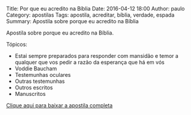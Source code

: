 Title: Por que eu acredito na Bíblia
Date: 2016-04-12 18:00
Author: paulo
Category: apostilas
Tags: apostila, acreditar, bíblia, verdade, espada
Summary: Apostila sobre porque eu acredito na Bíblia

Apostila sobre porque eu acredito na Bíblia.

Tópicos:

- Estai sempre preparados para responder com mansidão e temor a qualquer que vos pedir a razão da esperança que há em vós
- Voddie Baucham
- Testemunhas oculares
- Outras testemunhas
- Outros escritos
- Manuscritos


[Clique aqui para baixar a apostila completa](https://www.dropbox.com/s/frzz98drvx5ydy5/Por%20que%20eu%20acredito%20na%20B%C3%ADblia.pdf?dl=1)
